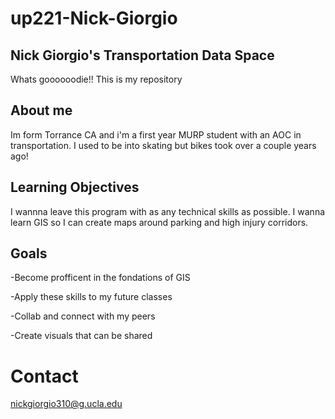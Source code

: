 # up221-Nick-Giorgio
## Nick Giorgio's Transportation Data Space
Whats goooooodie!! This is my repository
## About me
Im form Torrance CA and i'm a first year MURP student with an AOC in transportation. I used to be into skating but bikes took over a couple years ago! 
## Learning Objectives
I wannna leave this program with as any technical skills as possible. I wanna learn GIS so I can create maps around parking and high injury corridors. 
## Goals
-Become profficent in the fondations of GIS

-Apply these skills to my future classes 

-Collab and connect with my peers

-Create visuals that can be shared

# Contact
nickgiorgio310@g.ucla.edu

